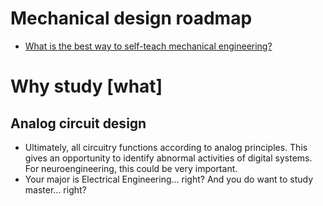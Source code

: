 # Mechanical design roadmap
- [What is the best way to self-teach mechanical engineering?](https://www.quora.com/What-is-the-best-way-to-self-teach-mechanical-engineering)

# Why study [what]
## Analog circuit design
- Ultimately, all circuitry functions according to analog principles. This gives an opportunity to identify abnormal activities of digital systems. For neuroengineering, this could be very important.
- Your major is Electrical Engineering... right? And you do want to study master... right?